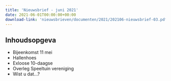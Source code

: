 ```yaml
---
title: 'Nieuwsbrief - juni 2021'
date: 2021-06-01T00:00:00+00:00
download-link: 'nieuwsbrieven/documenten/2021/202106-nieuwsbrief-03.pdf'
---
```


## Inhoudsopgeva

- Bijeenkomst 11 mei
- Hallenhoes
- Exloose 10-daagse
- Overleg Speeltuin vereniging
- Wist u dat...?
